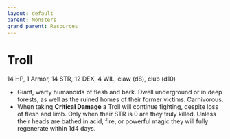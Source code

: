 ```yaml
---
layout: default
parent: Monsters
grand_parent: Resources
---
```


# Troll

14 HP, 1 Armor, 14 STR, 12 DEX, 4 WIL,  claw (d8), club (d10)

- Giant, warty humanoids of flesh and bark. Dwell underground or in deep forests, as well as the ruined homes of their former victims. Carnivorous. 
- When taking **Critical Damage** a Troll will continue fighting, despite loss of flesh and limb. Only when their STR is 0 are they truly killed. Unless their heads are bathed in acid, fire, or powerful magic they will fully regenerate within 1d4 days.
